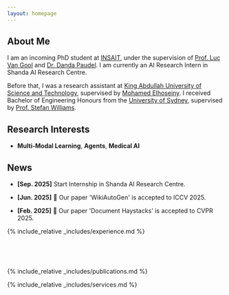 ```yaml
---
layout: homepage
---
```


## About Me

I am an incoming PhD student at [INSAIT](https://insait.ai/), under the supervision of [Prof. Luc Van Gool](https://scholar.google.com/citations?user=TwMib_QAAAAJ&hl=en) and [Dr. Danda Paudel](https://scholar.google.ch/citations?user=W43pvPkAAAAJ&hl=en). I am currently an AI Research Intern in Shanda AI Research Centre. 

Before that, I was a research assistant at [King Abdullah University of Science and Technology](https://www.kaust.edu.sa/en/), supervised by [Mohamed Elhoseiny](https://scholar.google.com/citations?user=iRBUTOAAAAAJ&hl=en). I received Bachelor of Engineering Honours from the [University of Sydney](https://www.sydney.edu.au/), supervised by [Prof. Stefan Williams](https://scholar.google.com.au/citations?user=vxN3VO0AAAAJ&hl=zh-CN).

## Research Interests

- **Multi-Modal Learning**, **Agents**, **Medical AI**

## News
- **[Sep. 2025]** Start Internship in Shanda AI Research Centre.

- **[Jun. 2025]** 🎉 Our paper 'WikiAutoGen' is accepted to ICCV 2025.

- **[Feb. 2025]** 🎉 Our paper 'Document Haystacks' is accepted to CVPR 2025.


{% include_relative _includes/experience.md %}

<div style="height: 48px;"></div>

{% include_relative _includes/publications.md %}


{% include_relative _includes/services.md %}
